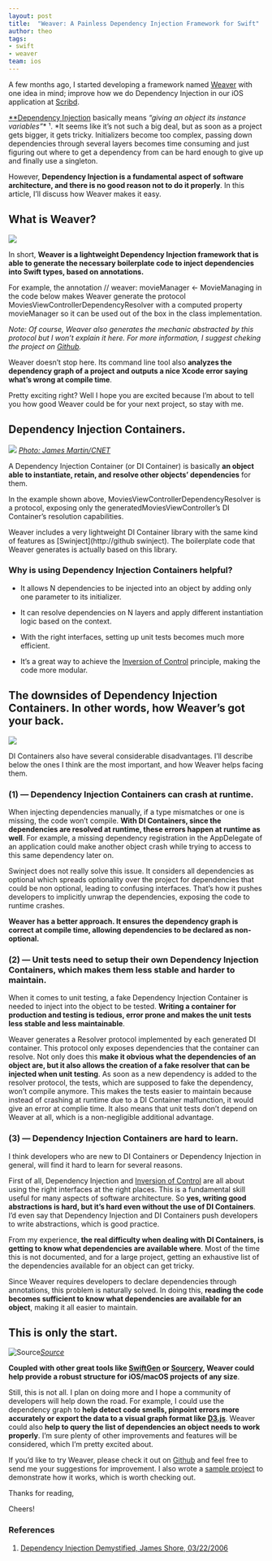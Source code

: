 ```yaml
---
layout: post
title:  "Weaver: A Painless Dependency Injection Framework for Swift"
author: theo
tags:
- swift
- weaver
team: ios
---
```


A few months ago, I started developing a framework named [Weaver](https://github.com/scribd/Weaver) with one idea in mind; improve how we do Dependency Injection in our iOS application at [Scribd](https://www.scribd.com).

[**Dependency Injection](https://en.wikipedia.org/wiki/Dependency_injection) basically means *“giving an object its instance variables”** ¹. *It seems like it’s not such a big deal, but as soon as a project gets bigger, it gets tricky. Initializers become too complex, passing down dependencies through several layers becomes time consuming and just figuring out where to get a dependency from can be hard enough to give up and finally use a singleton.

However, **Dependency Injection is a fundamental aspect of software architecture, and there is no good reason not to do it properly**. In this article, I’ll discuss how Weaver makes it easy.

## What is Weaver?

![](https://cdn-images-1.medium.com/max/2000/1*H6AKytS1L0DD2prmvtTrSA.jpeg)

In short, **Weaver is a lightweight Dependency Injection framework that is able to generate the necessary boilerplate code to inject dependencies into Swift types, based on annotations.**

For example, the annotation // weaver: movieManager <- MovieManaging in the code below makes Weaver generate the protocol MoviesViewControllerDependencyResolver with a computed property movieManager so it can be used out of the box in the class implementation.

<script src="https://gist.github.com/trupin/c9f72645c001c754f759fadacb3edc37.js"></script>

*Note: Of course, Weaver also generates the mechanic abstracted by this protocol but I won’t explain it here. For more information, I suggest cheking the project on [Github](https://github.com/scribd/Weaver).*

Weaver doesn’t stop here. Its command line tool also **analyzes the dependency graph of a project and outputs a nice Xcode error saying what’s wrong at compile time**.

Pretty exciting right? Well I hope you are excited because I’m about to tell you how good Weaver could be for your next project, so stay with me.

## Dependency Injection Containers.

![](https://cdn-images-1.medium.com/max/2000/1*C0Dhdr0pkAs1ioFDRtfOFw.jpeg)
*[Photo: James Martin/CNET](https://www.cnet.com/pictures/amazons-automated-attendants-pictures/4/)*

A Dependency Injection Container (or DI Container) is basically **an object able to instantiate, retain, and resolve other objects’ dependencies** for them.

In the example shown above, MoviesViewControllerDependencyResolver is a protocol, exposing only the generatedMoviesViewController’s DI Container’s resolution capabilities.

Weaver includes a very lightweight DI Container library with the same kind of features as [Swinject](http://github swinject). The boilerplate code that Weaver generates is actually based on this library.

### Why is using Dependency Injection Containers helpful?

* It allows N dependencies to be injected into an object by adding only one parameter to its initializer.

* It can resolve dependencies on N layers and apply different instantiation logic based on the context.

* With the right interfaces, setting up unit tests becomes much more efficient.

* It’s a great way to achieve the [Inversion of Control](https://en.wikipedia.org/wiki/Inversion_of_control) principle, making the code more modular.

## The downsides of Dependency Injection Containers. In other words, how Weaver’s got your back.

![](https://cdn-images-1.medium.com/max/2000/1*zEW7Dr2ktR-0ONg3J0DMuQ.png)

DI Containers also have several considerable disadvantages. I’ll describe below the ones I think are the most important, and how Weaver helps facing them.

### (1) — Dependency Injection Containers can crash at runtime.

When injecting dependencies manually, if a type mismatches or one is missing, the code won’t compile. **With DI Containers, since the dependencies are resolved at runtime, these errors happen at runtime as well**. For example, a missing dependency registration in the AppDelegate of an application could make another object crash while trying to access to this same dependency later on.

Swinject does not really solve this issue. It considers all dependencies as optional which spreads optionality over the project for dependencies that could be non optional, leading to confusing interfaces. That’s how it pushes developers to implicitly unwrap the dependencies, exposing the code to runtime crashes.

**Weaver has a better approach. It ensures the dependency graph is correct at compile time, allowing dependencies to be declared as non-optional.**

### (2) — Unit tests need to setup their own Dependency Injection Containers, which makes them less stable and harder to maintain.

When it comes to unit testing, a fake Dependency Injection Container is needed to inject into the object to be tested. **Writing a container for production and testing is tedious, error prone and makes the unit tests less stable and less maintainable**.

Weaver generates a Resolver protocol implemented by each generated DI container. This protocol only exposes dependencies that the container can resolve. Not only does this **make it obvious what the dependencies of an object are, but it also allows the creation of a fake resolver that can be injected when unit testing**. As soon as a new dependency is added to the resolver protocol, the tests, which are supposed to fake the dependency, won’t compile anymore. This makes the tests easier to maintain because instead of crashing at runtime due to a DI Container malfunction, it would give an error at complie time. It also means that unit tests don’t depend on Weaver at all, which is a non-negligible additional advantage.

### (3) — Dependency Injection Containers are hard to learn.

I think developers who are new to DI Containers or Dependency Injection in general, will find it hard to learn for several reasons.

First of all, Dependency Injection and [Inversion of Control](https://en.wikipedia.org/wiki/Inversion_of_control) are all about using the right interfaces at the right places. This is a fundamental skill useful for many aspects of software architecture. So **yes, writing good abstractions is hard, but it’s hard even without the use of DI Containers**. I’d even say that Dependency Injection and DI Containers push developers to write abstractions, which is good practice.

From my experience, **the real difficulty when dealing with DI Containers, is getting to know what dependencies are available where**. Most of the time this is not documented, and for a large project, getting an exhaustive list of the dependencies available for an object can get tricky.

Since Weaver requires developers to declare dependencies through annotations, this problem is naturally solved. In doing this, **reading the code becomes sufficient to know what dependencies are available for an object**, making it all easier to maintain.

## This is only the start.

![[Source](https://salemnet.vo.llnwd.net/media/cms/CW/faith/34624-start-startover-startingline.1200w.tn.jpg)](https://cdn-images-1.medium.com/max/2400/1*YUgV-gA2IIUR9EJfimMpLw.jpeg)*[Source](https://salemnet.vo.llnwd.net/media/cms/CW/faith/34624-start-startover-startingline.1200w.tn.jpg)*

**Coupled with other great tools like [SwiftGen](https://github.com/SwiftGen/SwiftGen) or [Sourcery](https://github.com/krzysztofzablocki/Sourcery/tree/master/Sourcery), Weaver could help provide a robust structure for iOS/macOS projects of any size**.

Still, this is not all. I plan on doing more and I hope a community of developers will help down the road. For example, I could use the dependency graph to **help detect code smells, pinpoint errors more accurately or export the data to a visual graph format like [D3.js](https://d3js.org)**. Weaver could also **help to query the list of dependencies an object needs to work properly**. I’m sure plenty of other improvements and features will be considered, which I’m pretty excited about.

If you’d like to try Weaver, please check it out on [Github](https://github.com/scribd/Weaver) and feel free to send me your suggestions for improvement. I also wrote a [sample project](https://github.com/scribd/Weaver/tree/master/Sample) to demonstrate how it works, which is worth checking out.

Thanks for reading,

Cheers!

### References

1. [Dependency Injection Demystified, James Shore, 03/22/2006](http://www.jamesshore.com/Blog/Dependency-Injection-Demystified.html)
